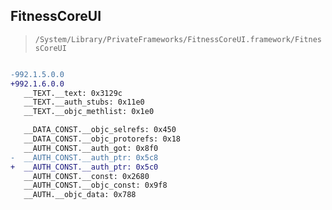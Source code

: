 ## FitnessCoreUI

> `/System/Library/PrivateFrameworks/FitnessCoreUI.framework/FitnessCoreUI`

```diff

-992.1.5.0.0
+992.1.6.0.0
   __TEXT.__text: 0x3129c
   __TEXT.__auth_stubs: 0x11e0
   __TEXT.__objc_methlist: 0x1e0

   __DATA_CONST.__objc_selrefs: 0x450
   __DATA_CONST.__objc_protorefs: 0x18
   __AUTH_CONST.__auth_got: 0x8f0
-  __AUTH_CONST.__auth_ptr: 0x5c8
+  __AUTH_CONST.__auth_ptr: 0x5c0
   __AUTH_CONST.__const: 0x2680
   __AUTH_CONST.__objc_const: 0x9f8
   __AUTH.__objc_data: 0x788

```
